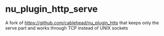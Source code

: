 # nu_plugin_http_serve

A fork of <https://github.com/cablehead/nu_plugin_http> that keeps only the
serve part and works through TCP instead of UNIX sockets
